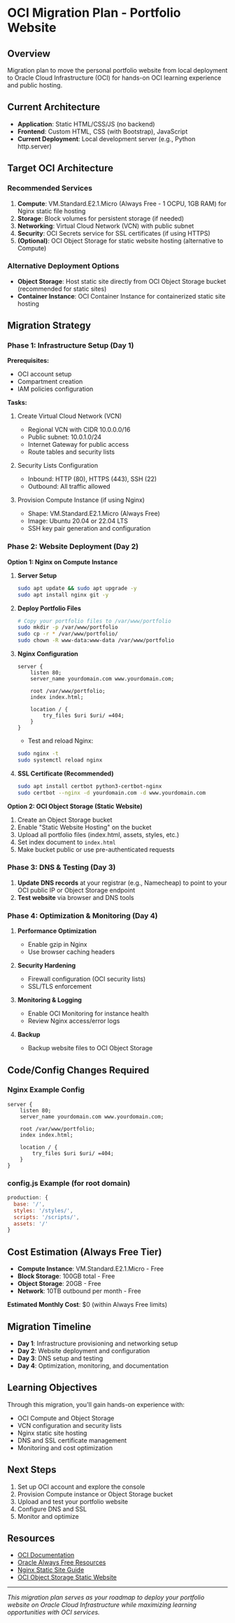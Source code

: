 # OCI Migration Plan - Portfolio Website

## Overview
Migration plan to move the personal portfolio website from local deployment to Oracle Cloud Infrastructure (OCI) for hands-on OCI learning experience and public hosting.

## Current Architecture
- **Application**: Static HTML/CSS/JS (no backend)
- **Frontend**: Custom HTML, CSS (with Bootstrap), JavaScript
- **Current Deployment**: Local development server (e.g., Python http.server)

## Target OCI Architecture

### Recommended Services
1. **Compute**: VM.Standard.E2.1.Micro (Always Free - 1 OCPU, 1GB RAM) for Nginx static file hosting
2. **Storage**: Block volumes for persistent storage (if needed)
3. **Networking**: Virtual Cloud Network (VCN) with public subnet
4. **Security**: OCI Secrets service for SSL certificates (if using HTTPS)
5. **(Optional)**: OCI Object Storage for static website hosting (alternative to Compute)

### Alternative Deployment Options
- **Object Storage**: Host static site directly from OCI Object Storage bucket (recommended for static sites)
- **Container Instance**: OCI Container Instance for containerized static site hosting

## Migration Strategy

### Phase 1: Infrastructure Setup (Day 1)
**Prerequisites:**
- OCI account setup
- Compartment creation
- IAM policies configuration

**Tasks:**
1. Create Virtual Cloud Network (VCN)
   - Regional VCN with CIDR 10.0.0.0/16
   - Public subnet: 10.0.1.0/24
   - Internet Gateway for public access
   - Route tables and security lists

2. Security Lists Configuration
   - Inbound: HTTP (80), HTTPS (443), SSH (22)
   - Outbound: All traffic allowed

3. Provision Compute Instance (if using Nginx)
   - Shape: VM.Standard.E2.1.Micro (Always Free)
   - Image: Ubuntu 20.04 or 22.04 LTS
   - SSH key pair generation and configuration

### Phase 2: Website Deployment (Day 2)
**Option 1: Nginx on Compute Instance**
1. **Server Setup**
   ```bash
   sudo apt update && sudo apt upgrade -y
   sudo apt install nginx git -y
   ```

2. **Deploy Portfolio Files**
   ```bash
   # Copy your portfolio files to /var/www/portfolio
   sudo mkdir -p /var/www/portfolio
   sudo cp -r * /var/www/portfolio/
   sudo chown -R www-data:www-data /var/www/portfolio
   ```

3. **Nginx Configuration**
   ```nginx
   server {
       listen 80;
       server_name yourdomain.com www.yourdomain.com;

       root /var/www/portfolio;
       index index.html;

       location / {
           try_files $uri $uri/ =404;
       }
   }
   ```
   - Test and reload Nginx:
   ```bash
   sudo nginx -t
   sudo systemctl reload nginx
   ```

4. **SSL Certificate (Recommended)**
   ```bash
   sudo apt install certbot python3-certbot-nginx
   sudo certbot --nginx -d yourdomain.com -d www.yourdomain.com
   ```

**Option 2: OCI Object Storage (Static Website)**
1. Create an Object Storage bucket
2. Enable "Static Website Hosting" on the bucket
3. Upload all portfolio files (index.html, assets, styles, etc.)
4. Set index document to `index.html`
5. Make bucket public or use pre-authenticated requests

### Phase 3: DNS & Testing (Day 3)
1. **Update DNS records** at your registrar (e.g., Namecheap) to point to your OCI public IP or Object Storage endpoint
2. **Test website** via browser and DNS tools

### Phase 4: Optimization & Monitoring (Day 4)
1. **Performance Optimization**
   - Enable gzip in Nginx
   - Use browser caching headers

2. **Security Hardening**
   - Firewall configuration (OCI security lists)
   - SSL/TLS enforcement

3. **Monitoring & Logging**
   - Enable OCI Monitoring for instance health
   - Review Nginx access/error logs

4. **Backup**
   - Backup website files to OCI Object Storage

## Code/Config Changes Required

### Nginx Example Config
```nginx
server {
    listen 80;
    server_name yourdomain.com www.yourdomain.com;

    root /var/www/portfolio;
    index index.html;

    location / {
        try_files $uri $uri/ =404;
    }
}
```

### config.js Example (for root domain)
```javascript
production: {
  base: '/',
  styles: '/styles/',
  scripts: '/scripts/',
  assets: '/'
}
```

## Cost Estimation (Always Free Tier)
- **Compute Instance**: VM.Standard.E2.1.Micro - Free
- **Block Storage**: 100GB total - Free
- **Object Storage**: 20GB - Free
- **Network**: 10TB outbound per month - Free

**Estimated Monthly Cost**: $0 (within Always Free limits)

## Migration Timeline
- **Day 1**: Infrastructure provisioning and networking setup
- **Day 2**: Website deployment and configuration
- **Day 3**: DNS setup and testing
- **Day 4**: Optimization, monitoring, and documentation

## Learning Objectives
Through this migration, you'll gain hands-on experience with:
- OCI Compute and Object Storage
- VCN configuration and security lists
- Nginx static site hosting
- DNS and SSL certificate management
- Monitoring and cost optimization

## Next Steps
1. Set up OCI account and explore the console
2. Provision Compute instance or Object Storage bucket
3. Upload and test your portfolio website
4. Configure DNS and SSL
5. Monitor and optimize

## Resources
- [OCI Documentation](https://docs.oracle.com/en-us/iaas/)
- [Oracle Always Free Resources](https://www.oracle.com/cloud/free/)
- [Nginx Static Site Guide](https://nginx.org/en/docs/http/ngx_http_core_module.html#root)
- [OCI Object Storage Static Website](https://docs.oracle.com/en-us/iaas/Content/Object/Tasks/usingstaticwebsite.htm)

---
*This migration plan serves as your roadmap to deploy your portfolio website on Oracle Cloud Infrastructure while maximizing learning opportunities with OCI services.*
